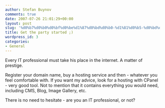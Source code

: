 ```yaml
---
author: Stefan Buynov
comments: true
date: 2007-07-26 21:01:29+00:00
layout: post
slug: '%d0%b7%d0%b0%d0%bf%d0%be%d1%87%d0%bd%d0%b0-%d1%81%d0%b5-%d0%bd%d1%8f%d0%bc%d0%b0-%d1%81%d0%b2%d1%8a%d1%80%d1%88%d0%b2%d0%b0%d0%bd%d0%b5'
title: Get the party started ;)
wordpress_id: 3
categories:
- General
---
```


Every IT professional must take his place in the internet. A matter of prestige.

Register your domain name, buy a hosting service and then - whatever you feel comfortable with. If you want my advice, look for a hosting with CPanel - very good tool. Not to mention that it contains everything you would need, including CMS, Blog, Image Gallery, etc.

There is no need to hesitate - are you an IT professional, or not?
